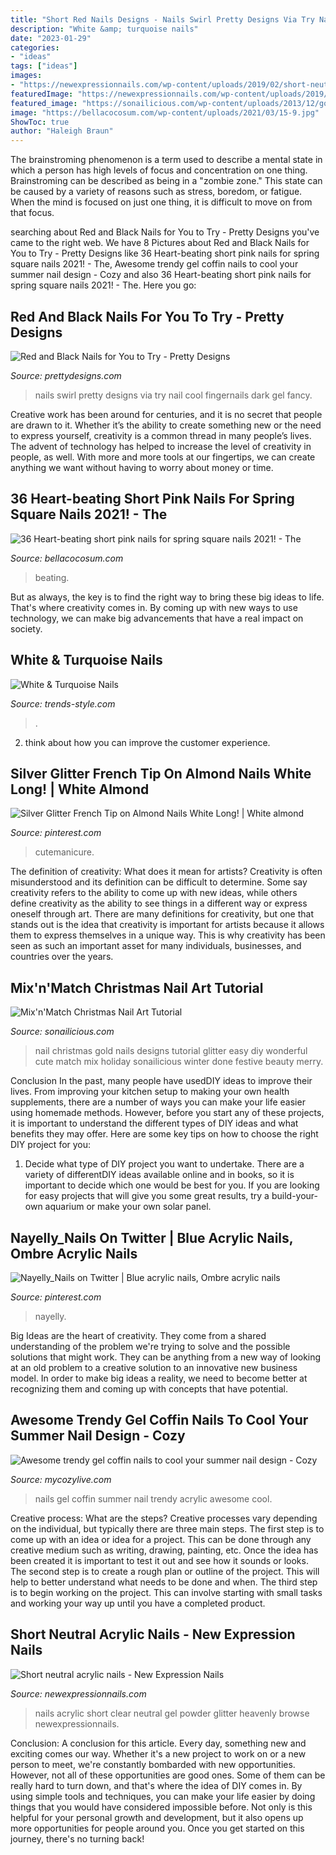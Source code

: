```yaml
---
title: "Short Red Nails Designs - Nails Swirl Pretty Designs Via Try Nail Cool Fingernails Dark Gel Fancy"
description: "White &amp; turquoise nails"
date: "2023-01-29"
categories:
- "ideas"
tags: ["ideas"]
images:
- "https://newexpressionnails.com/wp-content/uploads/2019/02/short-neutral-acrylic-nails-1.jpg"
featuredImage: "https://newexpressionnails.com/wp-content/uploads/2019/02/short-neutral-acrylic-nails-1.jpg"
featured_image: "https://sonailicious.com/wp-content/uploads/2013/12/gold-glitter-christmas-nail-art.jpg"
image: "https://bellacocosum.com/wp-content/uploads/2021/03/15-9.jpg"
ShowToc: true
author: "Haleigh Braun"
---
```



The brainstroming phenomenon is a term used to describe a mental state in which a person has high levels of focus and concentration on one thing. Brainstroming can be described as being in a "zombie zone." This state can be caused by a variety of reasons such as stress, boredom, or fatigue. When the mind is focused on just one thing, it is difficult to move on from that focus.

	

		
searching about Red and Black Nails for You to Try - Pretty Designs you've came to the right web. We have 8 Pictures about Red and Black Nails for You to Try - Pretty Designs like 36 Heart-beating short pink nails for spring square nails 2021! - The, Awesome trendy gel coffin nails to cool your summer nail design - Cozy and also 36 Heart-beating short pink nails for spring square nails 2021! - The. Here you go:
		
    
## Red And Black Nails For You To Try - Pretty Designs

<img loading=lazy src="http://www.prettydesigns.com/wp-content/uploads/2014/06/Swirl-Nails.jpg" onerror="this.onerror=null;this.src='https://tse2.mm.bing.net/th?id=OIP.c8Z4flkntvah3tL2CG4kEwHaKQ&amp;pid=15.1';" alt="Red and Black Nails for You to Try - Pretty Designs">

_Source: prettydesigns.com_

>nails swirl pretty designs via try nail cool fingernails dark gel fancy. 

	

Creative work has been around for centuries, and it is no secret that people are drawn to it. Whether it’s the ability to create something new or the need to express yourself, creativity is a common thread in many people’s lives. The advent of technology has helped to increase the level of creativity in people, as well. With more and more tools at our fingertips, we can create anything we want without having to worry about money or time.

    
## 36 Heart-beating Short Pink Nails For Spring Square Nails 2021! - The

<img loading=lazy src="https://bellacocosum.com/wp-content/uploads/2021/03/15-9.jpg" onerror="this.onerror=null;this.src='https://tse4.mm.bing.net/th?id=OIP.hVfAU2fuWjUZx87gQvT1EwHaKC&amp;pid=15.1';" alt="36 Heart-beating short pink nails for spring square nails 2021! - The">

_Source: bellacocosum.com_

>beating. 

	

But as always, the key is to find the right way to bring these big ideas to life. That's where creativity comes in. By coming up with new ways to use technology, we can make big advancements that have a real impact on society.

    
## White &amp; Turquoise Nails

<img loading=lazy src="https://trends-style.com/wp-content/uploads/2013/11/nails15.jpg" onerror="this.onerror=null;this.src='https://tse3.mm.bing.net/th?id=OIP.GCuNM20V8b1fC9vxElyHNgHaJ3&amp;pid=15.1';" alt="White &amp; Turquoise Nails">

_Source: trends-style.com_

>. 

	

2. think about how you can improve the customer experience.

    
## Silver Glitter French Tip On Almond Nails White Long! | White Almond

<img loading=lazy src="https://i.pinimg.com/736x/a6/2f/e3/a62fe3755ee47a30b85179297f8afbff.jpg" onerror="this.onerror=null;this.src='https://tse4.mm.bing.net/th?id=OIP.ROJiyy7_E9W7AapoqCr_vAHaJ3&amp;pid=15.1';" alt="Silver Glitter French Tip on Almond Nails White Long! | White almond">

_Source: pinterest.com_

>cutemanicure. 

	

The definition of creativity: What does it mean for artists?
Creativity is often misunderstood and its definition can be difficult to determine. Some say creativity refers to the ability to come up with new ideas, while others define creativity as the ability to see things in a different way or express oneself through art. There are many definitions for creativity, but one that stands out is the idea that creativity is important for artists because it allows them to express themselves in a unique way. This is why creativity has been seen as such an important asset for many individuals, businesses, and countries over the years.

    
## Mix&#039;n&#039;Match Christmas Nail Art Tutorial

<img loading=lazy src="https://sonailicious.com/wp-content/uploads/2013/12/gold-glitter-christmas-nail-art.jpg" onerror="this.onerror=null;this.src='https://tse4.mm.bing.net/th?id=OIP.EcDmiJ_q71CYoSaraNaXEAHaLH&amp;pid=15.1';" alt="Mix&#039;n&#039;Match Christmas Nail Art Tutorial">

_Source: sonailicious.com_

>nail christmas gold nails designs tutorial glitter easy diy wonderful cute match mix holiday sonailicious winter done festive beauty merry. 

	

Conclusion
In the past, many people have usedDIY ideas to improve their lives. From improving your kitchen setup to making your own health supplements, there are a number of ways you can make your life easier using homemade methods. However, before you start any of these projects, it is important to understand the different types of DIY ideas and what benefits they may offer. Here are some key tips on how to choose the right DIY project for you:
1. Decide what type of DIY project you want to undertake. There are a variety of differentDIY ideas available online and in books, so it is important to decide which one would be best for you. If you are looking for easy projects that will give you some great results, try a build-your-own aquarium or make your own solar panel.

    
## Nayelly_Nails On Twitter | Blue Acrylic Nails, Ombre Acrylic Nails

<img loading=lazy src="https://i.pinimg.com/736x/eb/c2/e3/ebc2e3c9f06307943a7643d52c75733a.jpg" onerror="this.onerror=null;this.src='https://tse2.mm.bing.net/th?id=OIP.wj7tO9fJVNYvxGtOI2zfsgHaJ3&amp;pid=15.1';" alt="Nayelly_Nails on Twitter | Blue acrylic nails, Ombre acrylic nails">

_Source: pinterest.com_

>nayelly. 

	

Big Ideas are the heart of creativity. They come from a shared understanding of the problem we're trying to solve and the possible solutions that might work. They can be anything from a new way of looking at an old problem to a creative solution to an innovative new business model. In order to make big ideas a reality, we need to become better at recognizing them and coming up with concepts that have potential.

    
## Awesome Trendy Gel Coffin Nails To Cool Your Summer Nail Design - Cozy

<img loading=lazy src="https://mycozylive.com/wp-content/uploads/2020/08/19-1.jpg" onerror="this.onerror=null;this.src='https://tse2.mm.bing.net/th?id=OIP.O1-MF1qD2LScq-a6XvzrOQHaKS&amp;pid=15.1';" alt="Awesome trendy gel coffin nails to cool your summer nail design - Cozy">

_Source: mycozylive.com_

>nails gel coffin summer nail trendy acrylic awesome cool. 

	

Creative process: What are the steps?
Creative processes vary depending on the individual, but typically there are three main steps. The first step is to come up with an idea or idea for a project. This can be done through any creative medium such as writing, drawing, painting, etc. Once the idea has been created it is important to test it out and see how it sounds or looks. The second step is to create a rough plan or outline of the project. This will help to better understand what needs to be done and when. The third step is to begin working on the project. This can involve starting with small tasks and working your way up until you have a completed product.

    
## Short Neutral Acrylic Nails - New Expression Nails

<img loading=lazy src="https://newexpressionnails.com/wp-content/uploads/2019/02/short-neutral-acrylic-nails-1.jpg" onerror="this.onerror=null;this.src='https://tse2.mm.bing.net/th?id=OIP.-yF09VUCXypXoUqZRnvWGAHaJ4&amp;pid=15.1';" alt="Short neutral acrylic nails - New Expression Nails">

_Source: newexpressionnails.com_

>nails acrylic short clear neutral gel powder glitter heavenly browse newexpressionnails. 

	

Conclusion: A conclusion for this article.
Every day, something new and exciting comes our way. Whether it's a new project to work on or a new person to meet, we're constantly bombarded with new opportunities. However, not all of these opportunities are good ones. Some of them can be really hard to turn down, and that's where the idea of DIY comes in.
By using simple tools and techniques, you can make your life easier by doing things that you would have considered impossible before. Not only is this helpful for your personal growth and development, but it also opens up more opportunities for people around you. Once you get started on this journey, there's no turning back!

